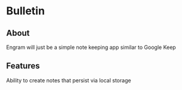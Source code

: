 # Bulletin

## About
Engram will just be a simple note keeping app similar to Google Keep

## Features
Ability to create notes that persist via local storage